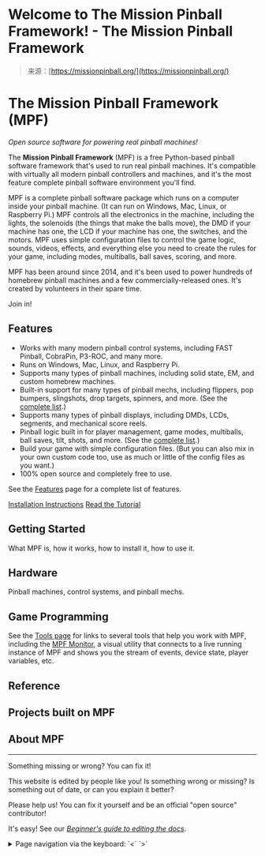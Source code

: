 <!--yml
category: 未分类
date: 2024-05-27 14:34:39
-->

# Welcome to The Mission Pinball Framework! - The Mission Pinball Framework

> 来源：[https://missionpinball.org/](https://missionpinball.org/)

[](https://github.com/missionpinball/mpf-docs/blob/main/docs/index.md "Edit this page")

# The Mission Pinball Framework (MPF)

*Open source software for powering real pinball machines!*

The **Mission Pinball Framework** (MPF) is a free Python-based pinball software framework that's used to run real pinball machines. It's compatible with virtually all modern pinball controllers and machines, and it's the most feature complete pinball software environment you'll find.

MPF is a complete pinball software package which runs on a computer inside your pinball machine. (It can run on Windows, Mac, Linux, or Raspberry Pi.) MPF controls all the electronics in the machine, including the lights, the solenoids (the things that make the balls move), the DMD if your machine has one, the LCD if your machine has one, the switches, and the motors. MPF uses simple configuration files to control the game logic, sounds, videos, effects, and everything else you need to create the rules for your game, including modes, multiballs, ball saves, scoring, and more.

MPF has been around since 2014, and it's been used to power hundreds of homebrew pinball machines and a few commercially-released ones. It's created by volunteers in their spare time.

Join in!

## Features

*   Works with many modern pinball control systems, including FAST Pinball, CobraPin, P3-ROC, and many more.
*   Runs on Windows, Mac, Linux, and Raspberry Pi.
*   Supports many types of pinball machines, including solid state, EM, and custom homebrew machines.
*   Built-in support for many types of pinball mechs, including flippers, pop bumpers, slingshots, drop targets, spinners, and more. (See the [complete list](mechs/).)
*   Supports many types of pinball displays, including DMDs, LCDs, segments, and mechanical score reels.
*   Pinball logic built in for player management, game modes, multiballs, ball saves, tilt, shots, and more. (See the [complete list](game_logic/).)
*   Build your game with simple configuration files. (But you can also mix in your own custom code too, use as much or little of the config files as you want.)
*   100% open source and completely free to use.

See the [Features](start/features/) page for a complete list of features.

[Installation Instructions](install/) [Read the Tutorial](tutorial/)

## Getting Started

What MPF is, how it works, how to install it, how to use it.

## Hardware

Pinball machines, control systems, and pinball mechs.

## Game Programming

See the [Tools page](tools/) for links to several tools that help you work with MPF, including the [MPF Monitor](tools/monitor/), a visual utility that connects to a live running instance of MPF and shows you the stream of events, device state, player variables, etc.

## Reference

## Projects built on MPF

## About MPF

* * *

Something missing or wrong? You can fix it!

This website is edited by people like you! Is something wrong or missing? Is something out of date, or can you explain it better?

Please help us! You can fix it yourself and be an official "open source" contributor!

It's easy! See our *[Beginner's guide to editing the docs](/about/help)*.

<details class="tip"><summary>Page navigation via the keyboard: `<` `>`</summary>

You can navigate this site via the keyboard. There are two modes:

General navigation, when *search* is not focused:

*   `F` , `S` , `/` : open search dialog
*   `P` , `,` : go to previous page
*   `N` , `.` : go to next page

While using the *search* function:

*   `Down` , `Up` : select next / previous result
*   `Esc` , `Tab` : close search
*   `Enter` : go to highlighted page in the results</details>